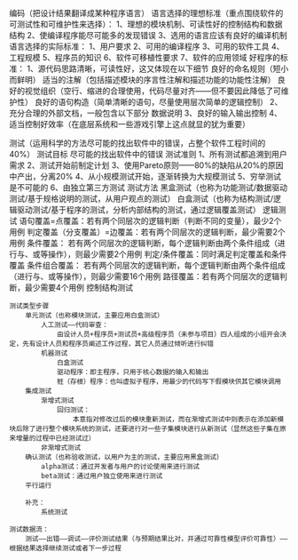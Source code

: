编码（把设计结果翻译成某种程序语言）
  语言选择的理想标准（重点围绕软件的可测试性和可维护性来选择）：
		1、理想的模块机制、可读性好的控制结构和数据结构
		2、使编译程序能尽可能多的发现错误
		3、选用的语言应该有良好的编译机制
	语言选择的实际标准：
		1、用户要求
		2、可用的编译程序
		3、可用的软件工具
		4、工程规模
		5、程序员的知识
		6、软件可移植性要求
		7、软件的应用领域
	好程序的标准：
		1、源代码思路清晰，可读性好，这又体现在以下细节
			良好的命名规则（短小而鲜明）
			适当的注解（包括描述模块的序言性注解和描述功能的功能性注解）
			良好的视觉组织（空行、缩进的合理使用，代码尽量对齐——但不要因此降低了可维护性）
			良好的语句构造（简单清晰的语句，尽量使用层次简单的逻辑控制）
		2、充分合理的外部文档，一般包含以下部分
			数据说明
		3、良好的输入输出控制
		4、适当控制好效率（在底层系统和一些游戏引擎上这点就显的犹为重要）
			

测试（运用科学的方法尽可能的找出软件中的错误，占整个软件工程时间的40%）
	测试目标
		尽可能的找出软件中的错误
	测试准则
		1、所有测试都追溯到用户需求
		2、测试开始前制定计划
		3、使用Pareto原则——80%的缺陷从20%的原因中产出，分离20%
		4、从小规模测试开始，逐渐转换为大规模测试
		5、穷举测试是不可能的
		6、由独立第三方测试
	测试方法
		黑盒测试（也称为功能测试/数据驱动测试/基于规格说明的测试，从用户观点的测试）
		白盒测试（也称为结构测试/逻辑驱动测试/基于程序的测试，分析内部结构的测试，通过逻辑覆盖测试）
			逻辑测试
				语句覆盖=点覆盖：若有两个同层次的逻辑判断（判断不同的变量），最少2个用例
				判定覆盖（分支覆盖）=边覆盖：若有两个同层次的逻辑判断，最少需要2个用例
				条件覆盖：
					若有两个同层次的逻辑判断，每个逻辑判断由两个条件组成（进行与、或等操作），则最少需要2个用例
				判定/条件覆盖：同时满足判定覆盖和条件覆盖
				条件组合覆盖：
					若有两个同层次的逻辑判断，每个逻辑判断由两个条件组成（进行与、或等操作），则最少需要16个用例
				路径覆盖：若有两个同层次的逻辑判断，最少需要4个用例
			控制结构测试
			
	测试类型步骤
		单元测试（也称模块测试，主要应用白盒测试）
			人工测试——代码审查：
				由设计人员+程序员+测试员+高级程序员（未参与项目）四人组成的小组开会决定，先有设计人员和程序员阐述工作过程，其它人员通过倾听进行纠错
			机器测试
				白盒测试
				驱动程序：即主程序，只用于核心数据的输入和输出
				桩（存根）程序：也叫虚拟子程序，用最少的代码写下假模块供其它模块调用
		集成测试 
			渐增式测试
				回归测试：
					本意指对修改过后的模块重新测试，而在渐增式测试中则表示在添加新模块后除了进行整个模块系统的测试，还要进行对一些子集模块进行从新测试（显然这些子集在原来增量的过程中已经测试过）
			非渐增式测试
		确认测试（也称验收测试，以用户为主的测试，主要应用黑盒测试）
			alpha测试：通过开发者与用户的讨论使用来进行测试
			beta测试：通过用户独立使用来进行测试
		平行运行
		
		补充：
			系统测试
	
	测试数据流：
		测试——出错——调试——评价测试结果（与预期结果比对，并通过可靠性模型评价可靠性）——根据结果选择继续测试或者下一步过程
